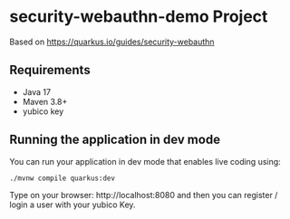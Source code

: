 # security-webauthn-demo Project

Based on https://quarkus.io/guides/security-webauthn

## Requirements

- Java 17
- Maven 3.8+
- yubico key

## Running the application in dev mode

You can run your application in dev mode that enables live coding using:
```shell script
./mvnw compile quarkus:dev
```

Type on your browser: http://localhost:8080 and then you can register / login a user with your yubico Key.
